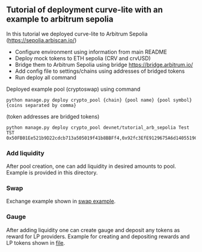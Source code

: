 ## Tutorial of deployment curve-lite with an example to arbitrum sepolia

In this tutorial we deployed curve-lite to Arbitrum Sepolia (https://sepolia.arbiscan.io/)

- Configure environment using information from main README
- Deploy mock tokens to ETH sepolia (CRV and crvUSD)
- Bridge them to Arbitrum Sepolia using bridge https://bridge.arbitrum.io/
- Add config file to settings/chains using addresses of bridged tokens
- Run deploy all command

Deployed example pool (cryptoswap) using command

```
python manage.py deploy crypto_pool {chain} {pool name} {pool symbol} {coins separated by comma}
```

(token addresses are bridged tokens)

```
python manage.py deploy crypto_pool devnet/tutorial_arb_sepolia Test TST 0x50FB01Ee521b9D22cdcb713a505019f41b8BBFf4,0x92fc3EfE9129675A6d1405519C38b3aDdE4E0ADe
```

### Add liquidity

After pool creation, one can add liquidity in desired amounts to pool. Example is provided in this
directory.

### Swap

Exchange example shown in [swap example](./swap.py).

### Gauge

After adding liquidity one can create gauge and deposit any tokens as reward for LP providers. Example for creating
and depositing rewards and LP tokens shown in [file](./deploy_gauge_and_add_rewards.py).
